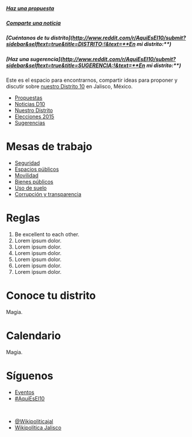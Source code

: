 ##### [Haz una propuesta](http://www.reddit.com/r/AquiEsEl10/submit?sidebar&selftext=true&title=PROPUESTA:+&text=**Propon!:**)
##### [Comparte una noticia](http://www.reddit.com/r/AquiEsEl10/submit?sidebar&selftext=true&title=COMPARTE:+&text=**Comparte!:**)
#####  [Cuéntanos de tu distrito](http://www.reddit.com/r/AquiEsEl10/submit?sidebar&selftext=true&title=DISTRITO:!&text=**En mi distrito:**)
#####  [Haz una sugerencia](http://www.reddit.com/r/AquiEsEl10/submit?sidebar&selftext=true&title=SUGERENCIA:!&text=**En mi distrito:**)

Este es el espacio para encontrarnos, compartir ideas para proponer y discutir sobre [nuestro Distrito 10](https://www.google.com/maps/d/viewer?mid=z1TD728Xq-aQ.kzsyCxPggqIE) en Jalisco, México.

* [Propuestas](http://www.reddit.com/r/AquiEsEl10/search?sort=new&restrict_sr=on&q=PROPUESTA%3A)
* [Noticias D10](http://www.reddit.com/r/AquiEsEl10/search?sort=new&restrict_sr=on&q=NOTICIA%3A)
* [Nuestro Distrito](http://www.reddit.com/r/AquiEsEl10/search?sort=new&restrict_sr=on&q=EN+NUESTRO+DITRITO%3A)
* [Elecciones 2015](http://www.reddit.com/r/AquiEsEl10/search?sort=new&restrict_sr=on&q=ELECCIONES%3A)
* [Sugerencias](http://www.reddit.com/r/AquiEsEl10/search?sort=new&restrict_sr=on&q=SUGERENCIA%3A)

# Mesas de trabajo

* [Seguridad](http://www.reddit.com/r/AquiEsEl10/search?sort=new&restrict_sr=on&q=flair%3ASeguridad)
* [Espacios públicos](http://www.reddit.com/r/AquiEsEl10/search?sort=new&restrict_sr=on&q=flair%3AEspacios+públicos)
* [Movilidad](http://www.reddit.com/r/AquiEsEl10/search?sort=new&restrict_sr=on&q=flair%3ASeguridad)
* [Bienes públicos](http://www.reddit.com/r/AquiEsEl10/search?sort=new&restrict_sr=on&q=flair%3ASeguridad)
* [Uso de suelo](http://www.reddit.com/r/AquiEsEl10/search?sort=new&restrict_sr=on&q=flair%3ASeguridad)
* [Corrupción y transparencia](http://www.reddit.com/r/AquiEsEl10/search?sort=new&restrict_sr=on&q=flair%3ASeguridad)

# Reglas
1. Be excellent to each other.
2. Lorem ipsum dolor.
3. Lorem ipsum dolor.
4. Lorem ipsum dolor.
5. Lorem ipsum dolor.
6. Lorem ipsum dolor.
7. Lorem ipsum dolor.

# Conoce tu distrito
Magia.

# Calendario
Magia.

# Síguenos

* [Eventos](https://www.facebook.com/pages/Wikipolítica-Jalisco/1492178621017984)
* [#AquiEsEl10](https://twitter.com/hashtag/AquiEsEl10)

&nbsp;

* [@Wikipoliticajal](https://www.facebook.com/pages/Wikipolítica-Jalisco/1492178621017984)
* [Wikipolítica Jalisco](https://twitter.com/WikipoliticaJal)

